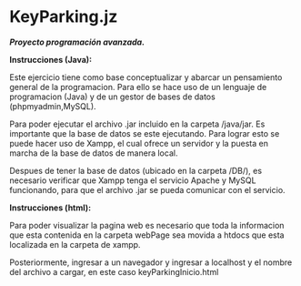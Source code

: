# KeyParking.jz
***Proyecto programación avanzada.***

**Instrucciones (Java):**

Este ejercicio tiene como base conceptualizar y abarcar un pensamiento general de la programacion. Para ello se hace uso de un lenguaje de programacion (Java) y de un gestor de bases de datos (phpmyadmin,MySQL).

Para poder ejecutar el archivo .jar incluido en la carpeta /java/jar. Es importante que la base de datos se este ejecutando. Para lograr esto se puede hacer uso de Xampp, el cual ofrece un servidor y la puesta en marcha de la base de datos de manera local.

Despues de tener la base de datos (ubicado en la carpeta /DB/), es necesario verificar que Xampp tenga el servicio Apache y MySQL funcionando, para que el archivo .jar se pueda comunicar con el servicio.

**Instrucciones (html):**

Para poder visualizar la pagina web es necesario que toda la informacion que esta contenida en la carpeta webPage sea movida a htdocs que esta localizada en la carpeta de xampp.

Posteriormente, ingresar a un navegador y ingresar a localhost y el nombre del archivo a cargar, en este caso keyParkingInicio.html